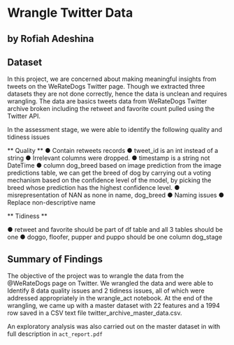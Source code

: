 # Wrangle Twitter Data
## by Rofiah Adeshina


## Dataset

In this project, we are concerned about making meaningful insights from tweets on the WeRateDogs Twitter page.
Though we extracted three datasets they are not done correctly, hence the data is unclean and requires wrangling.
The data are basics tweets data from WeRateDogs Twitter archive broken including the retweet and favorite count pulled using the Twitter API.


In the assessment stage, we were able to identify the following quality and tidiness issues

** Quality **
● Contain retweets records
● tweet_id is an int instead of a string
● Irrelevant columns were dropped.
● timestamp is a string not DateTime
● column dog_breed based on image prediction from the image predictions table, 
we can get the breed of dog by carrying out a voting mechanism based on the confidence level of the model, 
by picking the breed whose prediction has the highest confidence level.
● misrepresentation of NAN as none in name, dog_breed
● Naming issues
● Replace non-descriptive name

** Tidiness **

● retweet and favorite should be part of df table and all 3 tables should be one
● doggo, floofer, pupper and puppo should be one column dog_stage


## Summary of Findings

The objective of the project was to wrangle the data from the @WeRateDogs page on Twitter. 
We wrangled the data and were able to Identify 8 data quality issues and 2 tidiness issues, all of which were addressed appropriately in the wrangle_act notebook.
At the end of the wrangling, we came up with a master dataset with 22 features and a 1994 row saved in a CSV text file twitter_archive_master_data.csv.

An exploratory analysis was also carried out on the master dataset in with full description in `act_report.pdf`

